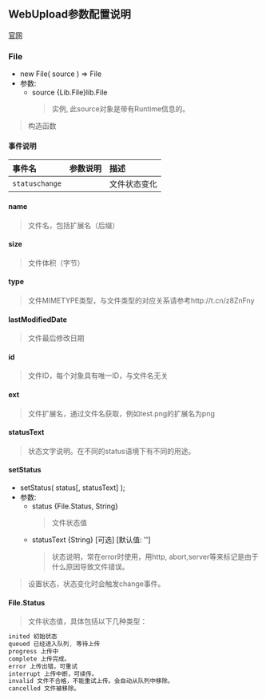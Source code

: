## WebUpload参数配置说明
[官网](https://fex.baidu.com/webuploader)

### File
  * new File( source ) ⇒ File
* 参数:
  * source {Lib.File}lib.File
      > 实例, 此source对象是带有Runtime信息的。
> 构造函数

#### 事件说明
| 事件名         | 参数说明 | 描述         |
| :------------- | :------- | :----------- |
| `statuschange` |          | 文件状态变化 |

#### name
> 文件名，包括扩展名（后缀）

#### size
> 文件体积（字节）

#### type
> 文件MIMETYPE类型，与文件类型的对应关系请参考http://t.cn/z8ZnFny

#### lastModifiedDate
> 文件最后修改日期

#### id
> 文件ID，每个对象具有唯一ID，与文件名无关

#### ext
> 文件扩展名，通过文件名获取，例如test.png的扩展名为png

#### statusText
> 状态文字说明。在不同的status语境下有不同的用途。

#### setStatus
  * setStatus( status[, statusText] );
* 参数:
  * status {File.Status, String}
      > 文件状态值
  * statusText {String} [可选] [默认值: ''] 
      > 状态说明，常在error时使用，用http, abort,server等来标记是由于什么原因导致文件错误。
> 设置状态，状态变化时会触发change事件。

#### File.Status
> 文件状态值，具体包括以下几种类型：
```js
inited 初始状态
queued 已经进入队列, 等待上传
progress 上传中
complete 上传完成。
error 上传出错，可重试
interrupt 上传中断，可续传。
invalid 文件不合格，不能重试上传。会自动从队列中移除。
cancelled 文件被移除。
```